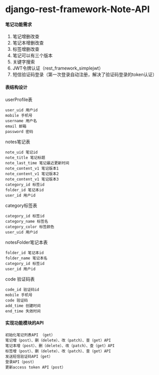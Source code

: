 # django-rest-framework-Note-API
#### 笔记功能需求
1. 笔记增删改查
2. 笔记本增删改查
3. 标签增删改查
4. 笔记可以有三个版本
5. 关键字搜索
6. JWT令牌认证（rest_framework_simplejwt）
7. 短信验证码登录（第一次登录自动注册，解决了验证码登录的token认证）

#### 表结构设计

userProfile表
```
user_uid 用户id
mobile 手机号
username 用户名
email 邮箱
password 密码
```
notes笔记表
```
note_uid 笔记id
note_title 笔记标题
note_last_time 笔记最近更新时间
note_content_v1 笔记版本1
note_content_v1 笔记版本2
note_content_v1 笔记版本3
category_id 标签id
folder_id 笔记本id
user_id 用户id
```
category标签表
```
category_id 标签id
category_name 标签名
category_color 标签颜色
user_uid 用户id
```
notesFolder笔记本表
```
folder_id 笔记本id
folder_name 笔记本名
category_id 标签id
user_id 用户id
```
code 验证码表
```
code_id 验证码id
mobile 手机号
code 验证码
add_time 创建时间
end_time 失效时间
```
#### 实现功能模块的API
```
初始化笔记列表API （get）
笔记增（post）、删（delete）、改（patch）、查（get）API
笔记本增（post）、删（delete）、改（patch）、查（get）API
标签增（post）、删（delete）、改（patch）、查（get）API
发送短信验证码API（get）
登录API（post）
更新access token API（post）
```

